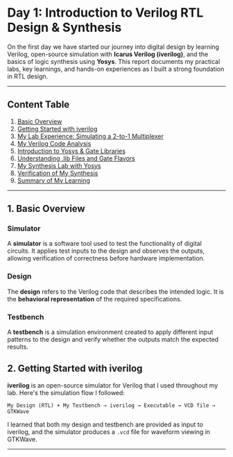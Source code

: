 # Day 1: Introduction to Verilog RTL Design & Synthesis


On the first day we have started our journey into digital design by learning Verilog, open-source simulation with **Icarus Verilog (iverilog)**, and the basics of logic synthesis using **Yosys**. This report documents my practical labs, key learnings, and hands-on experiences as I built a strong foundation in RTL design.



---
## Content Table
1. [Basic Overview](#1-basic-overview)
2. [Getting Started with iverilog](#2-getting-started-with-iverilog)
3. [My Lab Experience: Simulating a 2-to-1 Multiplexer](#3-my-lab-experience-simulating-a-2-to-1-multiplexer)
4. [My Verilog Code Analysis](#4-my-verilog-code-analysis)
5. [Introduction to Yosys & Gate Libraries](#5-introduction-to-yosys--gate-libraries)
6. [Understanding .lib Files and Gate Flavors](#6-understanding-lib-files-and-gate-flavors)
7. [My Synthesis Lab with Yosys](#7-my-synthesis-lab-with-yosys)
8. [Verification of My Synthesis](#8-verification-of-my-synthesis)
9. [Summary of My Learning](#9-summary-of-my-learning)

---
## 1. Basic Overview

### Simulator  
A **simulator** is a software tool used to test the functionality of digital circuits. It applies test inputs to the design and observes the outputs, allowing verification of correctness before hardware implementation.  

### Design  
The **design** refers to the Verilog code that describes the intended logic. It is the **behavioral representation** of the required specifications.  

### Testbench  
A **testbench** is a simulation environment created to apply different input patterns to the design and verify whether the outputs match the expected results.  

## 2. Getting Started with iverilog

**iverilog** is an open-source simulator for Verilog that I used throughout my lab. Here's the simulation flow I followed:

```
My Design (RTL) + My Testbench → iverilog → Executable → VCD file → GTKWave
```

I learned that both my design and testbench are provided as input to iverilog, and the simulator produces a `.vcd` file for waveform viewing in GTKWave.

---
